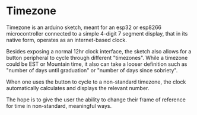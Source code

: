 # Timezone

Timezone is an arduino sketch, meant for an esp32 or esp8266 microcontroller connected to a simple 4-digit 7 segment display,  that in its native form, operates as an internet-based clock. 

Besides exposing a normal 12hr clock interface, the sketch also allows for a button peripheral to cycle through different "timezones". While a timezone could be EST or Mountain time, it also can take a looser definition such as "number of days until graduation" or "number of days since sobriety".

When one uses the button to cycle to a non-standard timezone, the clock automatically calculates and displays the relevant number. 

The hope is to give the user the ability to change their frame of reference for time in non-standard, meaningful ways. 
